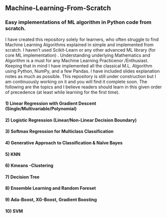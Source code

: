 ## Machine-Learning-From-Scratch
### Easy  implementations  of ML algorithm in Python code from scratch.

I have created this repository solely for learners, who often struggle to find Machine Learning Algorithms explained in simple and implemented from scratch. I haven’t used Scikit-Learn or any other advanced ML library (for core ML implementation) .  Understanding underlying Mathematics and Algorithm is a must for any Machine Learning Practicenor /Enthusiast. Keeping that in mind I have implemented all the classical M.L. Algorithm using Python, NumPy, and a few Pandas. I have included slides explanation notes as much as  possible. This repository is still under construction but I am continuously working on it and you will find it complete soon. The following are the topics and I believe readers should learn in this given order of precedence (at least while learning for the first time).

#### 1) Linear Regression with Gradient Descent (Single/Multivariable/Polynomial)
#### 2) Logistic Regression (Linear/Non-Linear Decision Boundary)
#### 3) Softmax Regression for Multiclass Classification
#### 4) Generative Approach to Classification & Naïve Bayes
#### 5) KNN
#### 6) Kmeans -Clustering
#### 7) Decision Tree
#### 8) Ensemble Learning and Random Foreset
#### 9) Ada-Boost, XG-Boost, Gradient Boosting
#### 10) SVM
